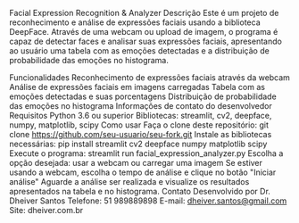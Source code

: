 Facial Expression Recognition & Analyzer
Descrição
Este é um projeto de reconhecimento e análise de expressões faciais usando a biblioteca DeepFace. Através de uma webcam ou upload de imagem, o programa é capaz de detectar faces e analisar suas expressões faciais, apresentando ao usuário uma tabela com as emoções detectadas e a distribuição de probabilidade das emoções no histograma.

Funcionalidades
Reconhecimento de expressões faciais através da webcam
Análise de expressões faciais em imagens carregadas
Tabela com as emoções detectadas e suas porcentagens
Distribuição de probabilidade das emoções no histograma
Informações de contato do desenvolvedor
Requisitos
Python 3.6 ou superior
Bibliotecas: streamlit, cv2, deepface, numpy, matplotlib, scipy
Como usar
Faça o clone deste repositório: git clone https://github.com/seu-usuario/seu-fork.git
Instale as bibliotecas necessárias: pip install streamlit cv2 deepface numpy matplotlib scipy
Execute o programa: streamlit run facial_expression_analyzer.py
Escolha a opção desejada: usar a webcam ou carregar uma imagem
Se estiver usando a webcam, escolha o tempo de análise e clique no botão "Iniciar análise"
Aguarde a análise ser realizada e visualize os resultados apresentados na tabela e no histograma.
Contato
Desenvolvido por Dr. Dheiver Santos
Telefone: 51 989889898
E-mail: dheiver.santos@gmail.com
Site: dheiver.com.br
